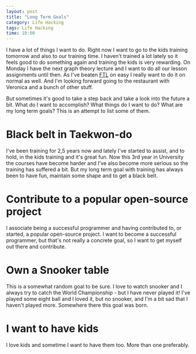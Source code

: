 ```yaml
---
layout: post
title: "Long Term Goals"
category: Life Hacking
tags: Life Hacking
time: 10:00
---
```


I have a lot of things I want to do. Right now I want to go to the kids training tomorrow and also to our training time. I haven't trained a lot lately so it feels good to do something again and training the kids is very rewarding. On Monday I have the next graph theory lecture and I want to do all our lesson assignments until then. As I've beaten [FTL](/blog/2013/02/12/faster_than_light/) on easy I really want to do it on normal as well. And I'm looking forward going to the restaurant with Veronica and a bunch of other stuff.

But sometimes it's good to take a step back and take a look into the future a bit. What do I want to accomplish? What things do I want to do? What are my long term goals? This is an attempt to list some of them.

Black belt in Taekwon-do
=========================

I've been training for 2,5 years now and lately I've started to assist, and to hold, in the kids training and it's great fun. Now this 3rd year in University the courses have become harder and I've also become more serious so the training has suffered a bit. But my long term goal with training has always been to have fun, maintain some shape and to get a black belt.

Contribute to a popular open-source project
============================================

I associate being a successful programmer and having contributed to, or started, a popular open-source project. I want to become a successful programmer, but that's not really a concrete goal, so I want to get myself out there and contribute.

Own a Snooker table
====================

This is a somewhat random goal to be sure. I love to watch snooker and I always try to catch the World Championship - but I have never played it! I've played some eight ball and I loved it, but no snooker, and I'm a bit sad that I haven't played more. Somewhere there this goal was born.

I want to have kids
====================

I love kids and sometime I want to have them too. More than one preferably.


